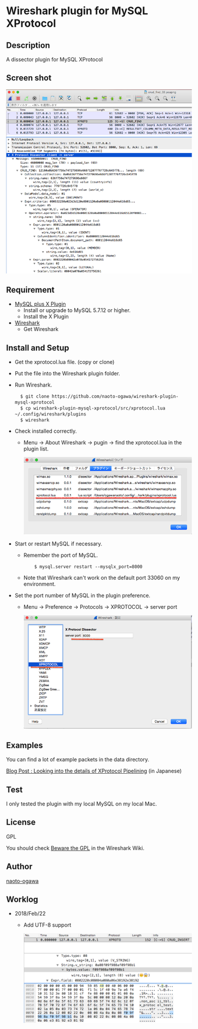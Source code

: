 # Wireshark plugin for MySQL XProtocol 

## Description

A dissector plugin for MySQL XProtocol

## Screen shot 

  ![Screen shot](images/wireshark_xprotocol_demo_01.png?raw=true)

## Requirement

* [MySQL plus X Plugin](https://dev.mysql.com/doc/refman/5.7/en/document-store-setting-up.html)
  * Install or upgrade to MySQL 5.7.12 or higher.
  * Install the X Plugin
* [Wireshark](https://www.wireshark.org/#download)
  * Get Wireshark

## Install and Setup

* Get the xprotocol.lua file. (copy or clone)
* Put the file into the Wireshark plugin folder.
* Run Wireshark.
        
        $ git clone https://github.com/naoto-ogawa/wireshark-plugin-mysql-xprotocol
        $ cp wireshark-plugin-mysql-xprotocol/src/xprotocol.lua ~/.config/wireshark/plugins
        $ wireshark
        
* Check installed correctly.
  * Menu -> About Wireshark -> pugin -> find the xprotocol.lua in the plugin list. 

      ![(*1) install check](images/wireshark_xprotocol_installed.png?raw=true) 

* Start or restart MySQL if necessary.
  * Remember the port of MySQL.
            
            $ mysql.server restart --mysqlx_port=8000
                
  * Note that Wireshark can't work on the default port 33060 on my environment.
* Set the port number of MySQL in the plugin preference.
  * Menu -> Preference -> Protocols -> XPROTOCOL -> server port

      ![(*2) set the port number](images/wireshark_xprotocol_preference.png?raw=true) 


## Examples

You can find a lot of example packets in the data directory.

[Blog Post : Looking into the details of XProtocol Pipelining](http://naotoogawa.hatenablog.jp/entry/2017/12/25/MySQL_Xmas_Xprotocol) (in Japanese)

## Test 

I only tested the plugin with my local MySQL on my local Mac. 

## License

GPL

You should check [Beware the GPL](https://wiki.wireshark.org/Lua/) in the Wireshark Wiki.

## Author

[naoto-ogawa](https://github.com/naoto-ogawa)

## Worklog

* 2018/Feb/22
  * Add UTF-8 support

      ![A packet including emoji](images/emoji_packet.png?raw=true)
 
